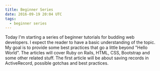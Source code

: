 ```yaml
---
title: Beginner Series
date: 2016-09-19 20:04 UTC
tags:
  - beginner series
---
```

Today I'm starting a series of beginner tutorials for budding web developers. I expect the reader to have a basic understanding of the topic. My goal is to provide some best practices that go a little beyond "Hello World". The articles will cover Ruby on Rails, HTML, CSS, Bootstrap and some other related stuff. The first article will be about saving records in ActiveRecord, possible gotchas and best practices.

